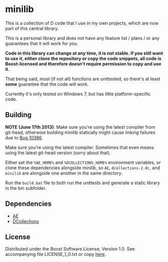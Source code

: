 # minilib

This is a collection of D code that I use in my own projects, which are now part of this central library.

This is a personal library and does not have any feature list / plans / or any guarantees that it will work for you.

**Code in this library can change at any time, it is not stable. If you still want to use it, either clone the repository or copy the code snippets, all code is Boost-licensed and therefore doesn't require permission to copy and use it.**

That being said, most (if not all) functions are unittested, so there's at least **some** guarantee that the code will work.

Currently it's only tested on Windows 7, but has little platform-specific code.

## Building

**NOTE (June 17th 2013)**: Make sure you're using the latest compiler from git-head, otherwise building minilib statically might cause linking failures due to [Bug 10386](http://d.puremagic.com/issues/show_bug.cgi?id=10386).

Make sure you're using the latest compiler. Sometimes that even means using the latest git-head version
(sorry about that).

Either set the `%AE_HOME%` and `%DCOLLECTIONS_HOME%` environment variables, or clone these dependencies
alongside minilib, so `AE`, `dcollections-2.0c`, and `minilib` are alongside one another in the same directory.

Run the `build.bat` file to both run the unittests and generate a static library in the bin subfolder.

## Dependencies

- [AE](https://github.com/CyberShadow/ae)
- [DCollections](http://www.dsource.org/projects/dcollections)

## License

Distributed under the Boost Software License, Version 1.0.
See accompanying file LICENSE_1_0.txt or copy [here][BoostLicense].

[BoostLicense]: http://www.boost.org/LICENSE_1_0.txt
